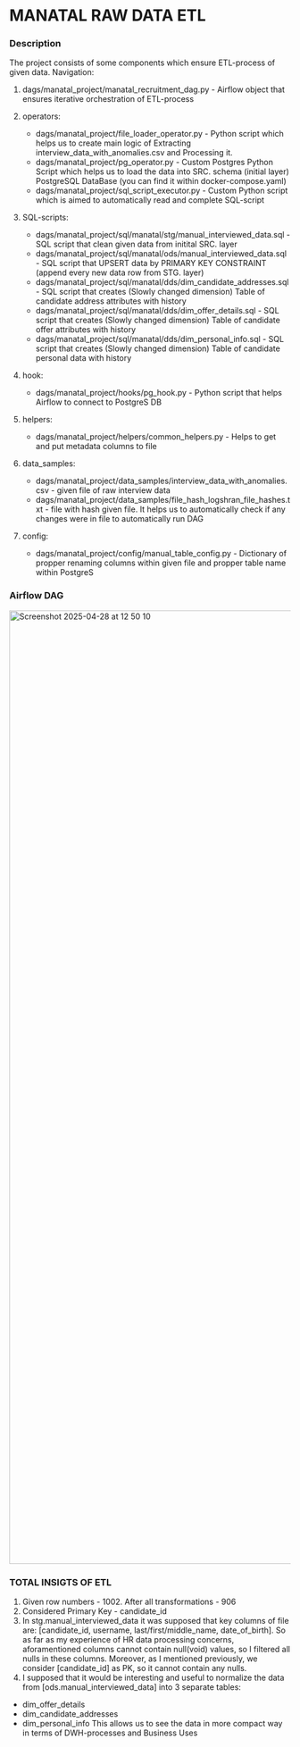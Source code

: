# MANATAL RAW DATA ETL
### Description
 The project consists of some components which ensure ETL-process of given data.
 Navigation:
 1) dags/manatal_project/manatal_recruitment_dag.py - Airflow object that ensures iterative orchestration of ETL-process
 2) operators: 
    - dags/manatal_project/file_loader_operator.py - Python script which helps us to create main logic of Extracting interview_data_with_anomalies.csv and Processing it.
    - dags/manatal_project/pg_operator.py - Custom Postgres Python Script which helps us to load the data into SRC. schema (initial layer) PostgreSQL DataBase (you can find it within docker-compose.yaml)
    - dags/manatal_project/sql_script_executor.py - Custom Python script which is aimed to automatically read and complete SQL-script
3) SQL-scripts:
    - dags/manatal_project/sql/manatal/stg/manual_interviewed_data.sql - SQL script that clean given data from initital SRC. layer
    - dags/manatal_project/sql/manatal/ods/manual_interviewed_data.sql - SQL script that UPSERT data by PRIMARY KEY CONSTRAINT (append every new data row from STG. layer)
    - dags/manatal_project/sql/manatal/dds/dim_candidate_addresses.sql - SQL script that creates (Slowly changed dimension) Table of candidate address  attributes with history
    - dags/manatal_project/sql/manatal/dds/dim_offer_details.sql       - SQL script that creates (Slowly changed dimension) Table of candidate offer attributes with history
    - dags/manatal_project/sql/manatal/dds/dim_personal_info.sql       - SQL script that creates (Slowly changed dimension) Table of candidate personal data with history

4) hook:
    - dags/manatal_project/hooks/pg_hook.py - Python script that helps Airflow to connect to PostgreS DB
5) helpers:
    - dags/manatal_project/helpers/common_helpers.py - Helps to get and put metadata columns to file

6) data_samples:
    - dags/manatal_project/data_samples/interview_data_with_anomalies.csv - given file of raw interview data
    - dags/manatal_project/data_samples/file_hash_logshran_file_hashes.txt - file with hash given file. It helps us to automatically check if any changes were in file to automatically run DAG
7) config:
    - dags/manatal_project/config/manual_table_config.py - Dictionary of propper renaming columns within given file and propper table name within PostgreS

### Airflow DAG
<img width="1708" alt="Screenshot 2025-04-28 at 12 50 10" src="https://github.com/user-attachments/assets/888a4c13-f736-4d16-93ac-92b6e2433deb" />



### TOTAL INSIGTS OF ETL

1) Given row numbers - 1002. After all transformations - 906
2) Considered Primary Key - candidate_id
3) In stg.manual_interviewed_data it was supposed that key columns of file are: [candidate_id, username, last/first/middle_name, date_of_birth].
    So as far as my experience of HR data processing concerns, aforamentioned columns cannot contain null(void) values, so I filtered all nulls in these columns.
    Moreover, as I mentioned previously, we consider [candidate_id] as PK, so it cannot contain any nulls.
4) I supposed that it would be interesting and useful to normalize the data from [ods.manual_interviewed_data] into 3 separate tables:
 - dim_offer_details
 - dim_candidate_addresses
 - dim_personal_info
 This allows us to see the data in more compact way in terms of DWH-processes and Business Uses


    



